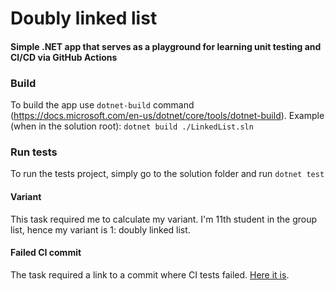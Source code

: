 # Doubly linked list
#### Simple .NET app that serves as a playground for learning unit testing and CI/CD via GitHub Actions

### Build
To build the app use ```dotnet-build``` command (https://docs.microsoft.com/en-us/dotnet/core/tools/dotnet-build).
Example (when in the solution root): ```dotnet build ./LinkedList.sln```

### Run tests
To run the tests project, simply go to the solution folder and run ```dotnet test```

#### Variant
This task required me to calculate my variant. I'm 11th student in the group list, hence my variant is 1: doubly linked list.

#### Failed CI commit
The task required a link to a commit where CI tests failed. [Here it is](https://github.com/MatthewKirik/methodology_lab2/runs/6794434110?check_suite_focus=true).
